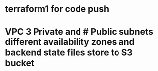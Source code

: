 # terraform1 for code push
# VPC 3 Private and # Public subnets different availability zones and backend state files store to S3 bucket